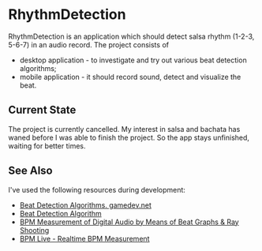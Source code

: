 # RhythmDetection
RhythmDetection is an application which should detect salsa rhythm (1-2-3, 5-6-7) in an audio record.  The project consists of 

* desktop application - to investigate and try out various beat detection algorithms;
* mobile application - it should record sound, detect and visualize the beat.

## Current State
The project is currently cancelled.  My interest in salsa and bachata has waned before I was able to finish the project.  So the app stays unfinished, waiting for better times.

## See Also
I've used the following resources during development:

* [Beat Detection Algorithms. gamedev.net](http://archive.gamedev.net/archive/reference/programming/features/beatdetection/index.html)
* [Beat Detection Algorithm](https://www.clear.rice.edu/elec301/Projects01/beat_sync/beatalgo.html)
* [BPM Measurement of Digital Audio by Means of Beat Graphs & Ray Shooting](http://werner.yellowcouch.org/Papers/bpm04/)
* [BPM Live - Realtime BPM Measurement](http://werner.yellowcouch.org/bpmlive/)
